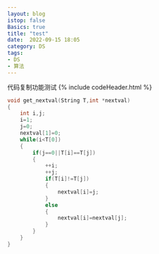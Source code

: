 ```yaml
---
layout: blog
istop: false
Basics: true
title: "test"
date:  2022-09-15 18:05
category: DS
tags:
- DS
- 算法
---
```



代码复制功能测试
  {% include codeHeader.html %}
```cpp
void get_nextval(String T,int *nextval)
{
	int i,j;
	i=1;
	j=0;
	nextval[1]=0;
	while(i<T[0])
	{
		if(j==0||T[i]==T[j])
		{
			++i;
			++j;
			if(T[i]!=T[j])
			{
				nextval[i]=j;
			}
            else
            {
            	nextval[i]=nextval[j];
            }
		}
	}
}
```
